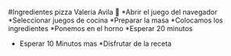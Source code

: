 #Ingredientes pizza Valeria Avila 🍕
*Abrir el juego del navegador
*Seleccionar juegos de cocina
*Preparar la masa
*Colocamos los ingredientes
*Ponemos en el horno
*Esperar 20 minutos

- Esperar 10 Minutos mas
  \*Disfrutar de la receta
